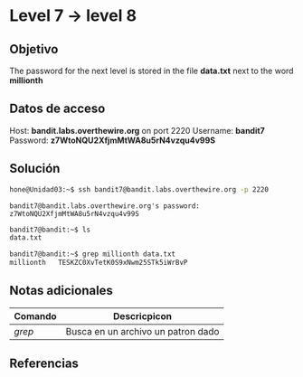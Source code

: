 # Level 7 -> level 8

## Objetivo
The password for the next level is stored in the file **data.txt** next to the word **millionth**

## Datos de acceso
Host: **bandit.labs.overthewire.org** on port 2220
Username: **bandit7**
Password: **z7WtoNQU2XfjmMtWA8u5rN4vzqu4v99S**

## Solución
```bash
hone@Unidad03:~$ ssh bandit7@bandit.labs.overthewire.org -p 2220
```

```
bandit7@bandit.labs.overthewire.org's password: z7WtoNQU2XfjmMtWA8u5rN4vzqu4v99S
```

```bash
bandit7@bandit:~$ ls
data.txt
```

```bash
bandit7@bandit:~$ grep millionth data.txt 
millionth	TESKZC0XvTetK0S9xNwm25STk5iWrBvP
```

## Notas adicionales
|Comando|Descricpicon|
|---|---|
|*grep*|Busca en un archivo un patron dado|
## Referencias